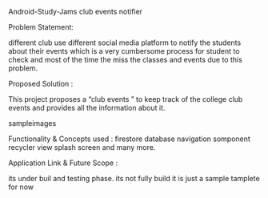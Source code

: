 Android-Study-Jams
club events notifier

Problem Statement:

different club use different social media platform to notify the students about their events which is a very cumbersome process for student to check and most of the time the miss the classes and events due to this problem.

Proposed Solution :

This project proposes a “club events ” to keep track of the college club events and provides all the information about it.

sampleimages



Functionality & Concepts used :
firestore database
navigation somponent
recycler view
splash screen
and many more.


Application Link & Future Scope :

its under buil and testing phase.
its not fully build it is just a sample tamplete for now
